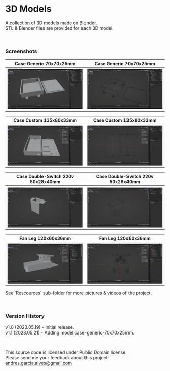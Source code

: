 # 3D Models

A collection of 3D models made on Blender.    
STL & Blender files are provided for each 3D model.

&nbsp;

### Screenshots

| Case Generic 70x70x25mm                                  | Case Generic 70x70x25mm                                  |
|----------------------------------------------------------|----------------------------------------------------------|
| ![](Resources/case-generic-70x70x25mm-1.jpg)             | ![](Resources/case-generic-70x70x25mm-2.jpg)             |

| Case Custom 135x80x33mm                                  | Case Custom 135x80x33mm                                  |
|----------------------------------------------------------|----------------------------------------------------------|
| ![](Resources/case-generic-135x80x33mm-1.jpg)            | ![](Resources/case-generic-135x80x33mm-2.jpg)            |
  
| Case Double-Switch 220v 50x28x40mm                       | Case Double-Switch 220v 50x28x40mm                       |
|----------------------------------------------------------|----------------------------------------------------------|
| ![](Resources/case-double-switch-220v-50x28x40mm-1.jpg)  | ![](Resources/case-double-switch-220v-50x28x40mm-2.jpg)  |

| Fan Leg 120x60x36mm                                      | Fan Leg 120x60x36mm                                      |
|----------------------------------------------------------|----------------------------------------------------------|
| ![](Resources/fan-leg-120x60x38mm-1.jpg)                 | ![](Resources/fan-leg-120x60x38mm-2.jpg)                 |

See 'Rescources' sub-folder for more pictures & videos of the project.

&nbsp;

### Version History

v1.0 (2023.05.19) - Initial release.  
v1.1 (2023.05.21) - Adding model case-generic-70x70x25mm.  

&nbsp;

This source code is licensed under Public Domain license.  
Please send me your feedback about this project: andres.garcia.alves@gmail.com

